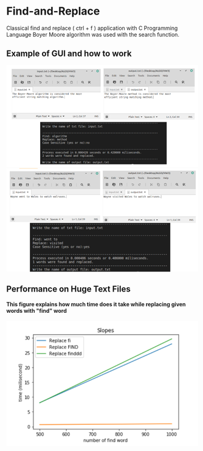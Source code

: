 # Find-and-Replace
Classical find and replace ( ctrl + f ) application with C Programming Language
Boyer Moore algorithm was used with the search function.

## Example of GUI and how to work

<img src="1.png"/>
<img src="2.png"/>

## Performance on Huge Text Files
#### This figure explains how much time does it take while replacing given words with "find" word

<img src="3.png"/>
